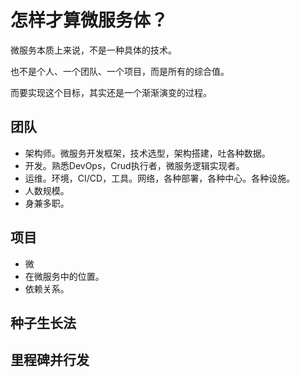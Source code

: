 # 怎样才算微服务体？

微服务本质上来说，不是一种具体的技术。

也不是个人、一个团队、一个项目，而是所有的综合值。

而要实现这个目标，其实还是一个渐渐演变的过程。

## 团队

* 架构师。微服务开发框架，技术选型，架构搭建，吐各种数据。
* 开发。熟悉DevOps，Crud执行者，微服务逻辑实现者。
* 运维。环境，CI/CD，工具。网络，各种部署，各种中心。各种设施。
* 人数规模。
* 身兼多职。

## 项目

* 微
* 在微服务中的位置。
* 依赖关系。

## 种子生长法

## 里程碑并行发

